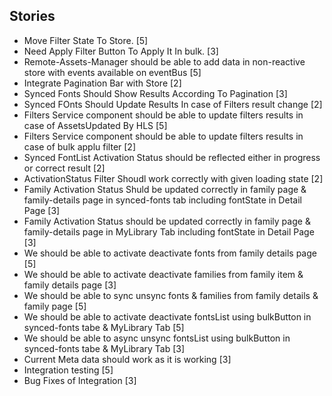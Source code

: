 ## Stories

- Move Filter State To Store. [5]
- Need Apply Filter Button To Apply It In bulk. [3]
- Remote-Assets-Manager should be able to add data in non-reactive store with events available on eventBus [5]
- Integrate Pagination Bar with Store [2]
- Synced Fonts Should Show Results According To Pagination [3]
- Synced FOnts Should Update Results In case of Filters result change [2]
- Filters Service component should be able to update filters results in case of AssetsUpdated By HLS [5]
- Filters Service component should be able to update filters results in case of bulk applu filter [2]
- Synced FontList Activation Status should be reflected either in progress or correct result [2]
- ActivationStatus Filter Shoudl work correctly with given loading state [2]
- Family Activation Status Shuld be updated correctly in family page & family-details page in synced-fonts tab including fontState in Detail Page [3]
- Family Activation Status should be updated correctly in family page & family-details page in MyLibrary Tab  including fontState in Detail Page [3]
- We should be able to activate deactivate fonts from family details page [5]
- We should be able to activate deactivate families from family item & family details page [3]
- We should be able to sync unsync fonts & families  from family details & family page [5]
- We should be able to activate deactivate fontsList using bulkButton in synced-fonts tabe & MyLibrary Tab [5]
- We should be able to async unsync  fontsList using bulkButton in synced-fonts tabe & MyLibrary Tab [3]
- Current Meta data should work as it is working [3]
- Integration testing [5]
- Bug Fixes of Integration [3]
